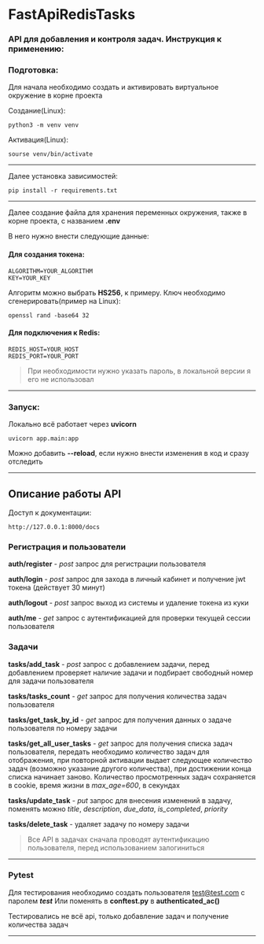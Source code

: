 # FastApiRedisTasks

### API для добавления и контроля задач. Инструкция к применению:

### Подготовка:
Для начала необходимо создать и активировать виртуальное окружение в корне проекта

Создание(Linux):
```
python3 -m venv venv
```
Активация(Linux):
```
sourse venv/bin/activate
```
---
Далее установка зависимостей:
```
pip install -r requirements.txt
```
---
Далее создание файла для хранения переменных окружения, также в корне проекта, с названием **.env**

В него нужно внести следующие данные:

#### Для создания токена:
```
ALGORITHM=YOUR_ALGORITHM
KEY=YOUR_KEY
```
Алгоритм можно выбрать **HS256**, к примеру.
Ключ необходимо сгенерировать(пример на Linux):
```
openssl rand -base64 32
```
#### Для подключения к Redis:
```
REDIS_HOST=YOUR_HOST
REDIS_PORT=YOUR_PORT
```
>При необходимости нужно указать пароль, в локальной версии я его не использовал
---
### Запуск:
Локально всё работает через **uvicorn**
```
uvicorn app.main:app
```
Можно добавить **--reload**, если нужно внести изменения в код и сразу отследить

---

## Описание работы API
Доступ к документации:
```
http://127.0.0.1:8000/docs
```

### Регистрация и пользователи

**auth/register** - *post* запрос для регистрации пользователя 

**auth/login** - *post* запрос для захода в личный кабинет и получение jwt токена (действует 30 минут)

**auth/logout** - *post* запрос выход из системы и удаление токена из куки

**auth/me** - *get* запрос с аутентификацией для проверки текущей сессии пользователя

### Задачи

**tasks/add_task** - *post* запрос с добавлением задачи, перед добавлением проверяет наличие задачи и подбирает свободный номер для задачи пользователя

**tasks/tasks_count** - *get* запрос для получения количества задач пользователя

**tasks/get_task_by_id** - *get* запрос для получения данных о задаче пользователя по номеру задачи

**tasks/get_all_user_tasks** - *get* запрос для получения списка задач пользователя, передать необходимо количество задач для отображения, при повторной активации выдает следующее количество задач (возможно указание другого количества), при достижении конца списка начинает заново.
Количество просмотренных задач сохраняется в cookie, время жизни в *max_age=600*, в секундах

**tasks/update_task** - *put* запрос для внесения изменений в задачу, поменять можно *title*, *description*, *due_data*, *is_completed*, *priority* 

**tasks/delete_task** - удаляет задачу по номеру задачи

>Все API в задачах сначала проводят аутентификацию пользователя, перед использованием залогиниться

---

### Pytest
Для тестирования необходимо создать пользователя test@test.com с паролем ***test***
Или поменять в **conftest.py** в **authenticated_ac()**

Тестировались не всё api, только добавление задач и получение количества задач

---